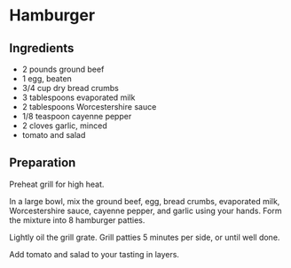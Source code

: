 # Hamburger

## Ingredients

- 2 pounds ground beef
- 1 egg, beaten
- 3/4 cup dry bread crumbs
- 3 tablespoons evaporated milk
- 2 tablespoons Worcestershire sauce
- 1/8 teaspoon cayenne pepper
- 2 cloves garlic, minced 
- tomato and salad


## Preparation

Preheat grill for high heat.

In a large bowl, mix the ground beef, egg, bread crumbs, evaporated milk, Worcestershire sauce, cayenne pepper, and garlic using your hands. Form the mixture into 8 hamburger patties.

Lightly oil the grill grate. Grill patties 5 minutes per side, or until well done.

Add tomato and salad to your tasting in layers.
